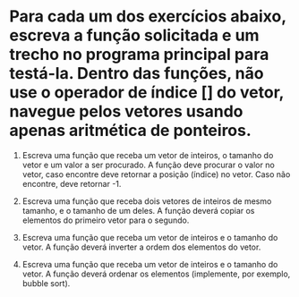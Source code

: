 # Para cada um dos exercícios abaixo, escreva a função solicitada e um trecho no programa principal para testá-la. Dentro das funções, não use o operador de índice [] do vetor, navegue pelos vetores usando apenas aritmética de ponteiros.

1. Escreva uma função que receba um vetor de inteiros, o tamanho do vetor e um valor a ser procurado. A função deve procurar o valor no vetor, caso encontre deve retornar a posição (índice) no vetor. Caso não encontre, deve retornar -1.

2. Escreva uma função que receba dois vetores de inteiros de mesmo tamanho, e o tamanho de um deles. A função deverá copiar os elementos do primeiro vetor para o segundo.

3. Escreva uma função que receba um vetor de inteiros e o tamanho do vetor. A função deverá inverter a ordem dos elementos do vetor.

4. Escreva uma função que receba um vetor de inteiros e o tamanho do vetor. A função deverá ordenar os elementos (implemente, por exemplo, bubble sort).